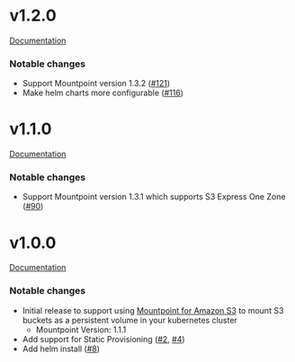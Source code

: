 # v1.2.0
[Documentation](https://github.com/awslabs/mountpoint-s3-csi-driver/blob/v1.2.0/README.md)

### Notable changes
* Support Mountpoint version 1.3.2 ([#121](https://github.com/awslabs/mountpoint-s3-csi-driver/pull/121))
* Make helm charts more configurable ([#116](https://github.com/awslabs/mountpoint-s3-csi-driver/pull/116))

# v1.1.0
[Documentation](https://github.com/awslabs/mountpoint-s3-csi-driver/blob/v1.1.0/README.md)

### Notable changes
* Support Mountpoint version 1.3.1 which supports S3 Express One Zone ([#90](https://github.com/awslabs/mountpoint-s3-csi-driver/pull/90))

# v1.0.0
[Documentation](https://github.com/awslabs/mountpoint-s3-csi-driver/blob/v1.0.0/README.md)

### Notable changes
* Initial release to support using [Mountpoint for Amazon S3](https://github.com/awslabs/mountpoint-s3) to mount S3 buckets as a persistent volume in your kubernetes cluster
    * Mountpoint Version: 1.1.1
* Add support for Static Provisioning ([#2](https://github.com/awslabs/aws-s3-csi-driver/pull/2), [#4](https://github.com/awslabs/aws-s3-csi-driver/pull/4))
* Add helm install  ([#8](https://github.com/awslabs/aws-s3-csi-driver/pull/8))